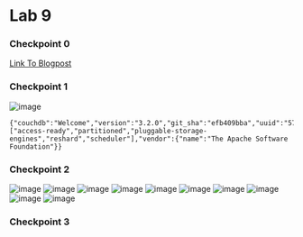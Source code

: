 # Lab 9
### Checkpoint 0
[Link To Blogpost](https://github.com/phama2/oss-repo-template/wiki/4-1-2022-Week-6.5-Blogpost-(Lab-9))

### Checkpoint 1
![image](https://user-images.githubusercontent.com/70230763/161300414-2814f8fb-f2c0-4c42-9daa-662d520b7182.png)

```
{"couchdb":"Welcome","version":"3.2.0","git_sha":"efb409bba","uuid":"5712b79c5c2da10ca391f41f202c5c16","features":["access-ready","partitioned","pluggable-storage-engines","reshard","scheduler"],"vendor":{"name":"The Apache Software Foundation"}}
```

### Checkpoint 2
![image](https://user-images.githubusercontent.com/70230763/161300923-979b3404-c492-41af-b104-1cb402dc8777.png)
![image](https://user-images.githubusercontent.com/70230763/161304325-a9e0f4f9-e3f0-4c39-971f-2d1bb1215c8a.png)
![image](https://user-images.githubusercontent.com/70230763/161304653-024558bb-e72a-40f2-834c-32811479996b.png)
![image](https://user-images.githubusercontent.com/70230763/161304991-fe3ffc2b-0458-474e-83d3-23099f69d7e7.png)
![image](https://user-images.githubusercontent.com/70230763/161305260-439d739f-69ba-4386-9596-1868651358eb.png)
![image](https://user-images.githubusercontent.com/70230763/161306681-0bac44cd-cd91-41b3-be02-48fb6db61953.png)
![image](https://user-images.githubusercontent.com/70230763/161306766-284a9135-35f6-477a-aa2f-08c2f180e45a.png)
![image](https://user-images.githubusercontent.com/70230763/161306920-13594843-7a50-466f-a90d-31a192ddffba.png)
![image](https://user-images.githubusercontent.com/70230763/161307360-5134d138-0e90-4568-8016-5ebe46b6207f.png)
![image](https://user-images.githubusercontent.com/70230763/161307391-d3ba7cac-66a2-4844-b883-3778a6d596d0.png)

### Checkpoint 3
